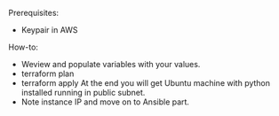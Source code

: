 Prerequisites:
* Keypair in AWS

How-to:
* Weview and populate variables with your values.
* terraform plan
* terraform apply
At the end you will get Ubuntu machine with python installed running in public subnet. 
* Note instance IP and move on to Ansible part.
